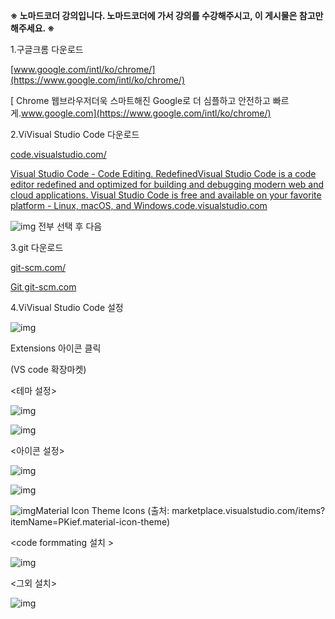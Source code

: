 **※ 노마드코더 강의입니다. 노마드코더에 가서 강의를 수강해주시고, 이 게시물은 참고만 해주세요. ※**

1.구글크롬 다운로드

[www.google.com/intl/ko/chrome/﻿](https://www.google.com/intl/ko/chrome/)

[
Chrome 웹브라우저더욱 스마트해진 Google로 더 심플하고 안전하고 빠르게.www.google.com](https://www.google.com/intl/ko/chrome/)

2.ViVisual Studio Code 다운로드

[code.visualstudio.com/](http://code.visualstudio.com/)

[
Visual Studio Code - Code Editing. RedefinedVisual Studio Code is a code editor redefined and optimized for building and debugging modern web and cloud applications. Visual Studio Code is free and available on your favorite platform - Linux, macOS, and Windows.code.visualstudio.com](http://code.visualstudio.com/)

![img](https://blog.kakaocdn.net/dn/euMtbr/btqUmaJkBCj/8KcO4iL1VY5ugnFTEIClc0/img.png) 전부 선택 후 다음

3.git 다운로드

[git-scm.com/](http://git-scm.com/)

[
Git
git-scm.com](http://git-scm.com/)

4.ViVisual Studio Code 설정

![img](https://blog.kakaocdn.net/dn/Y96n0/btqUvDbGGDC/ImUz7vniH9TWEV9JUGh1x1/img.png)

Extensions 아이콘 클릭

(VS code 확장마켓)





<테마 설정>

![img](https://blog.kakaocdn.net/dn/EIgmO/btqUnLoOPRI/ycmkKWiRWYu2A3o9LY9Ulk/img.png)

![img](https://blog.kakaocdn.net/dn/bXhdoN/btqUtXPfNUx/XC9GJQk4rkGStIlAKcmCj0/img.png)

<아이콘 설정>

![img](https://blog.kakaocdn.net/dn/c2zW03/btqUtqqChOf/CkPSVzm0JE4AMtDlTOcwk0/img.png)

![img](https://blog.kakaocdn.net/dn/k5HUQ/btqUtpFdmxi/ZlxV2H38Z5BoZpnu2gAQc0/img.png)

![img](https://blog.kakaocdn.net/dn/bGp67i/btqUwxPPL56/4VI0viy180oZW0C2cHMHr0/img.png)Material Icon Theme Icons (출처: marketplace.visualstudio.com/items?itemName=PKief.material-icon-theme)

<code formmating 설치 >

![img](https://blog.kakaocdn.net/dn/cfzp4p/btqUmaWTIFH/C0r8iLHliPwZWOnQTO9uzK/img.png)

<그외 설치>

![img](https://blog.kakaocdn.net/dn/vM1Zl/btqUnJEud4v/WuxX2mIlhFKSqUIaLzD161/img.png)